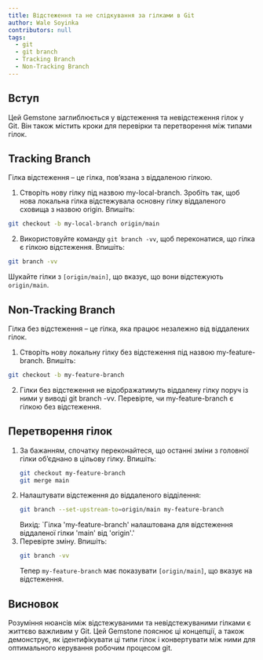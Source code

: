 ```yaml
---
title: Відстеження та не слідкування за гілками в Git
author: Wale Soyinka
contributors: null
tags:
  - git
  - git branch
  - Tracking Branch
  - Non-Tracking Branch
---
```


## Вступ

Цей Gemstone заглиблюється у відстеження та невідстеження гілок у Git. Він також містить кроки для перевірки та перетворення між типами гілок.

## Tracking Branch

Гілка відстеження – це гілка, пов’язана з віддаленою гілкою.

1. Створіть нову гілку під назвою my-local-branch. Зробіть так, щоб нова локальна гілка відстежувала основну гілку віддаленого сховища з назвою origin. Впишіть:

```bash
git checkout -b my-local-branch origin/main
```

2. Використовуйте команду `git branch -vv`, щоб переконатися, що гілка є гілкою відстеження. Впишіть:

```bash
git branch -vv
```

Шукайте гілки з `[origin/main]`, що вказує, що вони відстежують `origin/main`.

## Non-Tracking Branch

Гілка без відстеження – це гілка, яка працює незалежно від віддалених гілок.

1. Створіть нову локальну гілку без відстеження під назвою my-feature-branch. Впишіть:

```bash
git checkout -b my-feature-branch
```

2. Гілки без відстеження не відображатимуть віддалену гілку поруч із ними у виводі git branch -vv. Перевірте, чи my-feature-branch є гілкою без відстеження.

## Перетворення гілок

1. За бажанням, спочатку переконайтеся, що останні зміни з головної гілки об’єднано в цільову гілку. Впишіть:
   ```bash
   git checkout my-feature-branch
   git merge main
   ```
2. Налаштувати відстеження до віддаленого відділення:
   ```bash
   git branch --set-upstream-to=origin/main my-feature-branch
   ```
   Вихід: \`Гілка 'my-feature-branch' налаштована для відстеження віддаленої гілки 'main' від 'origin'.'
3. Перевірте зміну. Впишіть:
   ```bash
   git branch -vv
   ```
   Тепер `my-feature-branch` має показувати `[origin/main]`, що вказує на відстеження.

## Висновок

Розуміння нюансів між відстежуваними та невідстежуваними гілками є життєво важливим у Git. Цей Gemstone пояснює ці концепції, а також демонструє, як ідентифікувати ці типи гілок і конвертувати між ними для оптимального керування робочим процесом git.
